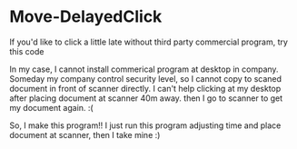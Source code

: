 # Move-DelayedClick
If you'd like to click a little late without third party commercial program, try this code 

In my case, I cannot install commerical program at desktop in company. Someday my company control security level, so I cannot copy to scaned document in front of scanner directly. I can't help clicking at my desktop after placing document at scanner 40m away. then I go to scanner to get my document again. :(

So, I make this program!! I just run this program adjusting time and place document at scanner, then I take mine :)
